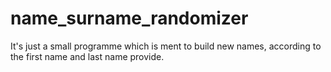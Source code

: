 # name_surname_randomizer

It's just a small programme which is ment to build new names, according to the first name and last name provide.
